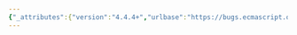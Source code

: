 ```yaml
---
{"_attributes":{"version":"4.4.4+","urlbase":"https://bugs.ecmascript.org/","maintainer":"dherman@mozilla.com"},"bug":{"bug_id":2642,"creation_ts":"2014-04-11 11:26:00 -0700","short_desc":"9.2.14  Function Declaration Instantiation: Set \"hasDuplicates\" flag when \"arguments\" as parameter exists","delta_ts":"2014-04-29 22:32:24 -0700","product":"Draft for 6th Edition","component":"technical issue","version":"Rev 23: April 5, 2014 Draft","rep_platform":"All","op_sys":"All","bug_status":"RESOLVED","resolution":"FIXED","priority":"Normal","bug_severity":"normal","everconfirmed":true,"reporter":{"uid":"andrebargull","name":"André Bargull"},"assigned_to":{"uid":"allen","name":"Allen Wirfs-Brock"},"long_desc":[{"commentid":7674,"comment_count":0,"who":{"uid":"andrebargull","name":"André Bargull"},"bug_when":"2014-04-11 11:26:31 -0700","thetext":"9.2.14  Function Declaration Instantiation\n\nTest case:\n---\n(function(arguments){})()\n---\n\nExpected: No assertion error\nActual: Attempt to initialise a second \"arguments\" binding during IteratorBindingInitialisation"},{"commentid":7700,"comment_count":1,"who":{"uid":"andrebargull","name":"André Bargull"},"bug_when":"2014-04-12 00:40:46 -0700","thetext":"Maybe change step 16 to set needsArgumentsBinding=false instead of argumentsObjectNeeded=false ?"},{"commentid":7761,"comment_count":2,"who":{"uid":"allen","name":"Allen Wirfs-Brock"},"bug_when":"2014-04-16 16:18:10 -0700","thetext":"fixed in rev24 editor's draft"},{"commentid":8015,"comment_count":3,"who":{"uid":"allen","name":"Allen Wirfs-Brock"},"bug_when":"2014-04-29 22:32:24 -0700","thetext":"fixed in rev24"}]}}
---
```

